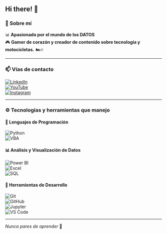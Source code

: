 ## Hi there! 👋

### 🚀 Sobre mí
📊 **Apasionado por el mundo de los DATOS**  
🎮 **Gamer de corazón y creador de contenido sobre tecnología y motocicletas.**  🏍️🔥

---

### 📫 Vías de contacto
[![LinkedIn](https://img.shields.io/badge/LinkedIn-0A66C2?style=for-the-badge&logo=linkedin&logoColor=white)](https://www.linkedin.com/in/felipe-casta%C3%B1o-3281ab234/)  
[![YouTube](https://img.shields.io/badge/YouTube-FF0000?style=for-the-badge&logo=youtube&logoColor=white)](https://www.youtube.com/@Pipe_Motero)  
[![Instagram](https://img.shields.io/badge/Instagram-E4405F?style=for-the-badge&logo=instagram&logoColor=white)](https://www.instagram.com/pipe_motero/)  

---

### ⚙️ Tecnologías y herramientas que manejo

#### 📌 Lenguajes de Programación
![Python](https://img.shields.io/badge/Python-3776AB?style=for-the-badge&logo=python&logoColor=white)  
![VBA](https://img.shields.io/badge/VBA-217346?style=for-the-badge&logo=microsoft-excel&logoColor=white)  

#### 📊 Análisis y Visualización de Datos
![Power BI](https://img.shields.io/badge/Power%20BI-F2C811?style=for-the-badge&logo=power-bi&logoColor=black)  
![Excel](https://img.shields.io/badge/Excel-217346?style=for-the-badge&logo=microsoft-excel&logoColor=white)  
![SQL](https://img.shields.io/badge/SQL-4479A1?style=for-the-badge&logo=postgresql&logoColor=white)  

#### 🔧 Herramientas de Desarrollo
![Git](https://img.shields.io/badge/Git-F05032?style=for-the-badge&logo=git&logoColor=white)  
![GitHub](https://img.shields.io/badge/GitHub-181717?style=for-the-badge&logo=github&logoColor=white)  
![Jupyter](https://img.shields.io/badge/Jupyter-F37626?style=for-the-badge&logo=jupyter&logoColor=white)  
![VS Code](https://img.shields.io/badge/VS%20Code-007ACC?style=for-the-badge&logo=visual-studio-code&logoColor=white)  

---

 *Nunca pares de aprender* 🚀
